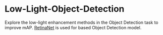 # Low-Light-Object-Detection
Explore the low-light enhancement methods in the Object Detection task to improve mAP.
[RetinaNet](https://github.com/yhenon/pytorch-retinanet) is used for based Object Detection model.
